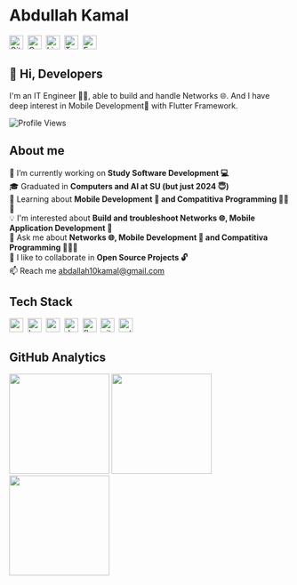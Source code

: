# Abdullah Kamal
<a href="https://www.github.com/3bdullahkama1" target="_blank"><img src="https://img.shields.io/badge/GitHub-100000?style=flat&logo=github&logoColor=white" alt="GitHub Badge" height="25"></a>&nbsp;
<a href="mailto:abdallah10kamal@gmail.com" target="_blank"><img src="https://img.shields.io/badge/Gmail-D14836?style=flat&logo=gmail&logoColor=white" alt="Gmail Badge" height="25"></a>&nbsp;
<a href="https://www.linkedin.com/in/abdullah-kamal-ba9b3122b" target="_blank"><img src="https://img.shields.io/badge/LinkedIn-0077B5?style=flat&logo=linkedin&logoColor=white" alt="LinkedIn Badge" height="25"></a>&nbsp;
<a href="https://twitter.com/3bdullahkama1" target="_blank"><img src="https://img.shields.io/badge/Twitter-1DA1F2?style=flat&logo=twitter&logoColor=white" alt="Twitter Badge" height="25"></a>&nbsp;
<a href="https://www.facebook.com/profile.php?id=100081504112217" target="_blank"><img src="https://img.shields.io/badge/Facebook-1877F2?style=flat&logo=facebook&logoColor=white" alt="Facebook Badge" height="25"></a>&nbsp;

## 👋 Hi, Developers
I'm an IT Engineer 🧑‍💻, able to build and handle Networks 🌐. And I have deep interest in Mobile Development📲 with Flutter Framework.

![Profile Views](https://komarev.com/ghpvc/?username=3bdullahkama1&theme=default&color=blue&style=flat&label=Profile+Views)

## About me
🔭&nbsp;I’m currently working on **Study Software Development 💻**
<br/>🎓&nbsp;Graduated in **Computers and AI at SU (but just 2024 😇)**
<br/>🌱&nbsp;Learning about **Mobile Development 📲 and Compatitiva Programming 👨‍💻🥇**
<br/>💡&nbsp;I'm interested about **Build and troubleshoot Networks 🌐,  Mobile Application Development 📲**
<br/>💬&nbsp;Ask me about **Networks 🌐,  Mobile Development 📲 and Compatitiva Programming 👨‍💻🥇**
<br/>🤝&nbsp;I like to collaborate in **Open Source Projects 🔓**
<br/>📫&nbsp;Reach me [abdallah10kamal@gmail.com](mailto:abdallah10kamal@gmail.com)

## Tech Stack
<img src="https://img.shields.io/badge/Android-05122A?style=flat&logo=android" alt="android Badge" height="25">&nbsp;
<img src="https://img.shields.io/badge/Bash-05122A?style=flat&logo=gnu-bash" alt="bash Badge" height="25">&nbsp;
<img src="https://img.shields.io/badge/C++-05122A?style=flat&logo=c%2B%2B&" alt="c++ Badge" height="25">&nbsp;
<img src="https://img.shields.io/badge/Dart-05122A?style=flat&logo=dart" alt="dart Badge" height="25">&nbsp;
<img src="https://img.shields.io/badge/Flutter-05122A?style=flat&logo=flutter" alt="flutter Badge" height="25">&nbsp;
<img src="https://img.shields.io/badge/Git-05122A?style=flat&logo=git" alt="git Badge" height="25">&nbsp;
<img src="https://img.shields.io/badge/Python-05122A?style=flat&logo=python" alt="python Badge" height="25">&nbsp;

## GitHub Analytics
<div>
<img height="180em" src="https://github-readme-stats.vercel.app/api?username=3bdullahkama1&theme=default&show_icons=true&count_private=true">
<img height="180em" src="https://github-readme-stats.vercel.app/api/top-langs/?username=3bdullahkama1&theme=default&layout=compact&langs_count=5">
<img height="180em" src="https://github-readme-streak-stats.herokuapp.com/?user=3bdullahkama1&theme=default">
</div>
